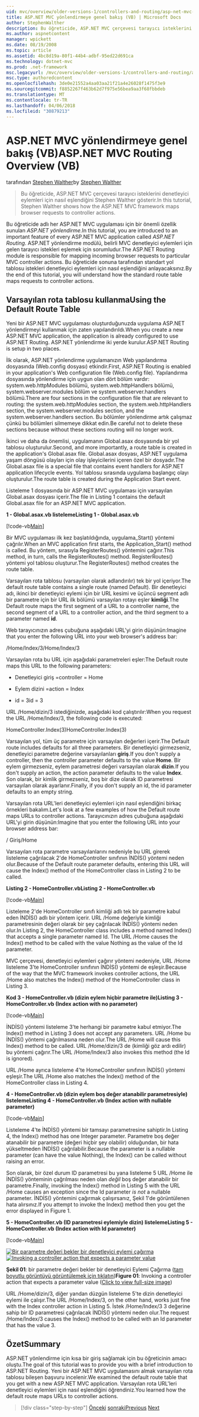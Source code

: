 ```yaml
---
uid: mvc/overview/older-versions-1/controllers-and-routing/asp-net-mvc-routing-overview-vb
title: ASP.NET MVC yönlendirmeye genel bakış (VB) | Microsoft Docs
author: StephenWalther
description: Bu öğreticide, ASP.NET MVC çerçevesi tarayıcı isteklerini denetleyici eylemleri için nasıl eşlendiğini Stephen Walther gösterir.
ms.author: aspnetcontent
manager: wpickett
ms.date: 08/19/2008
ms.topic: article
ms.assetid: 4bc8d19a-80f1-44b4-adbf-95ed22d691ca
ms.technology: dotnet-mvc
ms.prod: .net-framework
msc.legacyurl: /mvc/overview/older-versions-1/controllers-and-routing/asp-net-mvc-routing-overview-vb
msc.type: authoredcontent
ms.openlocfilehash: 3de0e21552a4aa03aa21f21a4e26028f1475f3e9
ms.sourcegitcommit: f8852267f463b62d7f975e56bea9aa3f68fbbdeb
ms.translationtype: MT
ms.contentlocale: tr-TR
ms.lasthandoff: 04/06/2018
ms.locfileid: "30879213"
---
```

<a name="aspnet-mvc-routing-overview-vb"></a><span data-ttu-id="e0077-103">ASP.NET MVC yönlendirmeye genel bakış (VB)</span><span class="sxs-lookup"><span data-stu-id="e0077-103">ASP.NET MVC Routing Overview (VB)</span></span>
====================
<span data-ttu-id="e0077-104">tarafından [Stephen Walther](https://github.com/StephenWalther)</span><span class="sxs-lookup"><span data-stu-id="e0077-104">by [Stephen Walther](https://github.com/StephenWalther)</span></span>

> <span data-ttu-id="e0077-105">Bu öğreticide, ASP.NET MVC çerçevesi tarayıcı isteklerini denetleyici eylemleri için nasıl eşlendiğini Stephen Walther gösterir.</span><span class="sxs-lookup"><span data-stu-id="e0077-105">In this tutorial, Stephen Walther shows how the ASP.NET MVC framework maps browser requests to controller actions.</span></span>


<span data-ttu-id="e0077-106">Bu öğreticide adlı her ASP.NET MVC uygulaması için bir önemli özellik sunulan *ASP.NET yönlendirme*.</span><span class="sxs-lookup"><span data-stu-id="e0077-106">In this tutorial, you are introduced to an important feature of every ASP.NET MVC application called *ASP.NET Routing*.</span></span> <span data-ttu-id="e0077-107">ASP.NET yönlendirme modülü, belirli MVC denetleyici eylemleri için gelen tarayıcı istekleri eşlemek için sorumludur.</span><span class="sxs-lookup"><span data-stu-id="e0077-107">The ASP.NET Routing module is responsible for mapping incoming browser requests to particular MVC controller actions.</span></span> <span data-ttu-id="e0077-108">Bu öğreticide sonuna tarafından standart yol tablosu istekleri denetleyici eylemleri için nasıl eşlendiğini anlayacaksınız.</span><span class="sxs-lookup"><span data-stu-id="e0077-108">By the end of this tutorial, you will understand how the standard route table maps requests to controller actions.</span></span>

## <a name="using-the-default-route-table"></a><span data-ttu-id="e0077-109">Varsayılan rota tablosu kullanma</span><span class="sxs-lookup"><span data-stu-id="e0077-109">Using the Default Route Table</span></span>

<span data-ttu-id="e0077-110">Yeni bir ASP.NET MVC uygulaması oluşturduğunuzda uygulama ASP.NET yönlendirmeyi kullanmak için zaten yapılandırıldı.</span><span class="sxs-lookup"><span data-stu-id="e0077-110">When you create a new ASP.NET MVC application, the application is already configured to use ASP.NET Routing.</span></span> <span data-ttu-id="e0077-111">ASP.NET yönlendirme iki yerde kurulur.</span><span class="sxs-lookup"><span data-stu-id="e0077-111">ASP.NET Routing is setup in two places.</span></span>

<span data-ttu-id="e0077-112">İlk olarak, ASP.NET yönlendirme uygulamanızın Web yapılandırma dosyasında (Web.config dosyası) etkindir.</span><span class="sxs-lookup"><span data-stu-id="e0077-112">First, ASP.NET Routing is enabled in your application's Web configuration file (Web.config file).</span></span> <span data-ttu-id="e0077-113">Yapılandırma dosyasında yönlendirme için uygun olan dört bölüm vardır: system.web.httpModules bölümü, system.web.httpHandlers bölümü, system.webserver.modules bölüm ve system.webserver.handlers bölümü.</span><span class="sxs-lookup"><span data-stu-id="e0077-113">There are four sections in the configuration file that are relevant to routing: the system.web.httpModules section, the system.web.httpHandlers section, the system.webserver.modules section, and the system.webserver.handlers section.</span></span> <span data-ttu-id="e0077-114">Bu bölümler yönlendirme artık çalışmaz çünkü bu bölümleri silmemeye dikkat edin.</span><span class="sxs-lookup"><span data-stu-id="e0077-114">Be careful not to delete these sections because without these sections routing will no longer work.</span></span>

<span data-ttu-id="e0077-115">İkinci ve daha da önemlisi, uygulamanın Global.asax dosyasında bir yol tablosu oluşturulur.</span><span class="sxs-lookup"><span data-stu-id="e0077-115">Second, and more importantly, a route table is created in the application's Global.asax file.</span></span> <span data-ttu-id="e0077-116">Global.asax dosyası, ASP.NET uygulama yaşam döngüsü olayları için olay işleyicilerini içeren özel bir dosyadır.</span><span class="sxs-lookup"><span data-stu-id="e0077-116">The Global.asax file is a special file that contains event handlers for ASP.NET application lifecycle events.</span></span> <span data-ttu-id="e0077-117">Yol tablosu sırasında uygulama başlangıç olayı oluşturulur.</span><span class="sxs-lookup"><span data-stu-id="e0077-117">The route table is created during the Application Start event.</span></span>

<span data-ttu-id="e0077-118">Listeleme 1 dosyasında bir ASP.NET MVC uygulaması için varsayılan Global.asax dosyası içerir.</span><span class="sxs-lookup"><span data-stu-id="e0077-118">The file in Listing 1 contains the default Global.asax file for an ASP.NET MVC application.</span></span>

<span data-ttu-id="e0077-119">**1 - Global.asax.vb listeleme**</span><span class="sxs-lookup"><span data-stu-id="e0077-119">**Listing 1 - Global.asax.vb**</span></span>

[!code-vb[Main](asp-net-mvc-routing-overview-vb/samples/sample1.vb)]

<span data-ttu-id="e0077-120">Bir MVC uygulaması ilk kez başlatıldığında, uygulama\_Start() yöntemi çağrılır.</span><span class="sxs-lookup"><span data-stu-id="e0077-120">When an MVC application first starts, the Application\_Start() method is called.</span></span> <span data-ttu-id="e0077-121">Bu yöntem, sırasıyla RegisterRoutes() yöntemini çağırır.</span><span class="sxs-lookup"><span data-stu-id="e0077-121">This method, in turn, calls the RegisterRoutes() method.</span></span> <span data-ttu-id="e0077-122">RegisterRoutes() yöntemi yol tablosu oluşturur.</span><span class="sxs-lookup"><span data-stu-id="e0077-122">The RegisterRoutes() method creates the route table.</span></span>

<span data-ttu-id="e0077-123">Varsayılan rota tablosu (varsayılan olarak adlandırılır) tek bir yol içeriyor.</span><span class="sxs-lookup"><span data-stu-id="e0077-123">The default route table contains a single route (named Default).</span></span> <span data-ttu-id="e0077-124">Bir denetleyici adı, ikinci bir denetleyici eylemi için bir URL kesimi ve üçüncü segment adlı bir parametre için bir URL ilk bölümü varsayılan rotayı eşler **kimliği**.</span><span class="sxs-lookup"><span data-stu-id="e0077-124">The Default route maps the first segment of a URL to a controller name, the second segment of a URL to a controller action, and the third segment to a parameter named **id**.</span></span>

<span data-ttu-id="e0077-125">Web tarayıcınızın adres çubuğuna aşağıdaki URL'yi girin düşünün:</span><span class="sxs-lookup"><span data-stu-id="e0077-125">Imagine that you enter the following URL into your web browser's address bar:</span></span>

<span data-ttu-id="e0077-126">/Home/Index/3</span><span class="sxs-lookup"><span data-stu-id="e0077-126">/Home/Index/3</span></span>

<span data-ttu-id="e0077-127">Varsayılan rota bu URL için aşağıdaki parametreleri eşler:</span><span class="sxs-lookup"><span data-stu-id="e0077-127">The Default route maps this URL to the following parameters:</span></span>

- <span data-ttu-id="e0077-128">Denetleyici giriş =</span><span class="sxs-lookup"><span data-stu-id="e0077-128">controller = Home</span></span>

- <span data-ttu-id="e0077-129">Eylem dizini =</span><span class="sxs-lookup"><span data-stu-id="e0077-129">action = Index</span></span>

- <span data-ttu-id="e0077-130">id = 3</span><span class="sxs-lookup"><span data-stu-id="e0077-130">id = 3</span></span>

<span data-ttu-id="e0077-131">URL /Home/dizin/3 istediğinizde, aşağıdaki kod çalıştırılır:</span><span class="sxs-lookup"><span data-stu-id="e0077-131">When you request the URL /Home/Index/3, the following code is executed:</span></span>

<span data-ttu-id="e0077-132">HomeController.Index(3)</span><span class="sxs-lookup"><span data-stu-id="e0077-132">HomeController.Index(3)</span></span>

<span data-ttu-id="e0077-133">Varsayılan yol, tüm üç parametre için varsayılan değerleri içerir.</span><span class="sxs-lookup"><span data-stu-id="e0077-133">The Default route includes defaults for all three parameters.</span></span> <span data-ttu-id="e0077-134">Bir denetleyici girmezseniz, denetleyici parametre değerine varsayılanları **giriş**.</span><span class="sxs-lookup"><span data-stu-id="e0077-134">If you don't supply a controller, then the controller parameter defaults to the value **Home**.</span></span> <span data-ttu-id="e0077-135">Bir eylem girmezseniz, eylem parametresi değeri varsayılan olarak **dizin**.</span><span class="sxs-lookup"><span data-stu-id="e0077-135">If you don't supply an action, the action parameter defaults to the value **Index**.</span></span> <span data-ttu-id="e0077-136">Son olarak, bir kimlik girmezseniz, boş bir dize olarak ID parametresi varsayılan olarak ayarlanır.</span><span class="sxs-lookup"><span data-stu-id="e0077-136">Finally, if you don't supply an id, the id parameter defaults to an empty string.</span></span>

<span data-ttu-id="e0077-137">Varsayılan rota URL'leri denetleyici eylemleri için nasıl eşlendiğini birkaç örnekleri bakalım.</span><span class="sxs-lookup"><span data-stu-id="e0077-137">Let's look at a few examples of how the Default route maps URLs to controller actions.</span></span> <span data-ttu-id="e0077-138">Tarayıcınızın adres çubuğuna aşağıdaki URL'yi girin düşünün:</span><span class="sxs-lookup"><span data-stu-id="e0077-138">Imagine that you enter the following URL into your browser address bar:</span></span>

<span data-ttu-id="e0077-139">/ Giriş</span><span class="sxs-lookup"><span data-stu-id="e0077-139">/Home</span></span>

<span data-ttu-id="e0077-140">Varsayılan rota parametre varsayılanlarını nedeniyle bu URL girerek listeleme çağrılacak 2'de HomeController sınıfının İNDİS() yöntemi neden olur.</span><span class="sxs-lookup"><span data-stu-id="e0077-140">Because of the Default route parameter defaults, entering this URL will cause the Index() method of the HomeController class in Listing 2 to be called.</span></span>

<span data-ttu-id="e0077-141">**Listing 2 - HomeController.vb**</span><span class="sxs-lookup"><span data-stu-id="e0077-141">**Listing 2 - HomeController.vb**</span></span>

[!code-vb[Main](asp-net-mvc-routing-overview-vb/samples/sample2.vb)]

<span data-ttu-id="e0077-142">Listeleme 2'de HomeController sınıfı kimliği adlı tek bir parametre kabul eden İNDİS() adlı bir yöntem içerir. URL /Home değeriyle kimliği parametresinin değeri olarak bir şey çağrılacak İNDİS() yöntemi neden olur.</span><span class="sxs-lookup"><span data-stu-id="e0077-142">In Listing 2, the HomeController class includes a method named Index() that accepts a single parameter named Id. The URL /Home causes the Index() method to be called with the value Nothing as the value of the Id parameter.</span></span>

<span data-ttu-id="e0077-143">MVC çerçevesi, denetleyici eylemleri çağırır yöntemi nedeniyle, URL /Home listeleme 3'te HomeController sınıfının İNDİS() yöntemi de eşleşir.</span><span class="sxs-lookup"><span data-stu-id="e0077-143">Because of the way that the MVC framework invokes controller actions, the URL /Home also matches the Index() method of the HomeController class in Listing 3.</span></span>

<span data-ttu-id="e0077-144">**Kod 3 - HomeController.vb (dizin eylem hiçbir parametre ile)**</span><span class="sxs-lookup"><span data-stu-id="e0077-144">**Listing 3 - HomeController.vb (Index action with no parameter)**</span></span>

[!code-vb[Main](asp-net-mvc-routing-overview-vb/samples/sample3.vb)]

<span data-ttu-id="e0077-145">İNDİS() yöntemi listeleme 3'te herhangi bir parametre kabul etmiyor.</span><span class="sxs-lookup"><span data-stu-id="e0077-145">The Index() method in Listing 3 does not accept any parameters.</span></span> <span data-ttu-id="e0077-146">URL /Home bu İNDİS() yöntemi çağrılmasına neden olur.</span><span class="sxs-lookup"><span data-stu-id="e0077-146">The URL /Home will cause this Index() method to be called.</span></span> <span data-ttu-id="e0077-147">URL /Home/dizin/3 de (kimliği göz ardı edilir) bu yöntemi çağırır.</span><span class="sxs-lookup"><span data-stu-id="e0077-147">The URL /Home/Index/3 also invokes this method (the Id is ignored).</span></span>

<span data-ttu-id="e0077-148">URL /Home ayrıca listeleme 4'te HomeController sınıfının İNDİS() yöntemi eşleşir.</span><span class="sxs-lookup"><span data-stu-id="e0077-148">The URL /Home also matches the Index() method of the HomeController class in Listing 4.</span></span>

<span data-ttu-id="e0077-149">**4 - HomeController.vb (dizin eylem boş değer atanabilir parametresiyle) listeleme**</span><span class="sxs-lookup"><span data-stu-id="e0077-149">**Listing 4 - HomeController.vb (Index action with nullable parameter)**</span></span>

[!code-vb[Main](asp-net-mvc-routing-overview-vb/samples/sample4.vb)]

<span data-ttu-id="e0077-150">Listeleme 4'te İNDİS() yöntemi bir tamsayı parametresine sahiptir.</span><span class="sxs-lookup"><span data-stu-id="e0077-150">In Listing 4, the Index() method has one Integer parameter.</span></span> <span data-ttu-id="e0077-151">Parametre boş değer atanabilir bir parametre (değeri hiçbir şey olabilir) olduğundan, bir hata yükseltmeden İNDİS() çağrılabilir.</span><span class="sxs-lookup"><span data-stu-id="e0077-151">Because the parameter is a nullable parameter (can have the value Nothing), the Index() can be called without raising an error.</span></span>

<span data-ttu-id="e0077-152">Son olarak, bir özel durum ID parametresi bu yana listeleme 5 URL /Home ile İNDİS() yönteminin çağrılması neden olan *değil* boş değer atanabilir bir parametre.</span><span class="sxs-lookup"><span data-stu-id="e0077-152">Finally, invoking the Index() method in Listing 5 with the URL /Home causes an exception since the Id parameter *is not* a nullable parameter.</span></span> <span data-ttu-id="e0077-153">İNDİS() yöntemini çağırmak çalışırsanız, Şekil 1'de görüntülenen hata alırsınız.</span><span class="sxs-lookup"><span data-stu-id="e0077-153">If you attempt to invoke the Index() method then you get the error displayed in Figure 1.</span></span>

<span data-ttu-id="e0077-154">**5 - HomeController.vb (ID parametresi eylemiyle dizin) listeleme**</span><span class="sxs-lookup"><span data-stu-id="e0077-154">**Listing 5 - HomeController.vb (Index action with Id parameter)**</span></span>

[!code-vb[Main](asp-net-mvc-routing-overview-vb/samples/sample5.vb)]


<span data-ttu-id="e0077-155">[![Bir parametre değeri bekler bir denetleyici eylemi çağırma](asp-net-mvc-routing-overview-vb/_static/image1.jpg)](asp-net-mvc-routing-overview-vb/_static/image1.png)</span><span class="sxs-lookup"><span data-stu-id="e0077-155">[![Invoking a controller action that expects a parameter value](asp-net-mvc-routing-overview-vb/_static/image1.jpg)](asp-net-mvc-routing-overview-vb/_static/image1.png)</span></span>

<span data-ttu-id="e0077-156">**Şekil 01**: bir parametre değeri bekler bir denetleyici Eylemi Çağırma ([tam boyutlu görüntüyü görüntülemek için tıklatın](asp-net-mvc-routing-overview-vb/_static/image2.png))</span><span class="sxs-lookup"><span data-stu-id="e0077-156">**Figure 01**: Invoking a controller action that expects a parameter value ([Click to view full-size image](asp-net-mvc-routing-overview-vb/_static/image2.png))</span></span>


<span data-ttu-id="e0077-157">URL /Home/dizin/3, diğer yandan düzgün listeleme 5'te dizin denetleyici eylemi ile çalışır.</span><span class="sxs-lookup"><span data-stu-id="e0077-157">The URL /Home/Index/3, on the other hand, works just fine with the Index controller action in Listing 5.</span></span> <span data-ttu-id="e0077-158">İstek /Home/Index/3 3 değerine sahip bir ID parametresi çağrılacak İNDİS() yöntemi neden olur.</span><span class="sxs-lookup"><span data-stu-id="e0077-158">The request /Home/Index/3 causes the Index() method to be called with an Id parameter that has the value 3.</span></span>

## <a name="summary"></a><span data-ttu-id="e0077-159">Özet</span><span class="sxs-lookup"><span data-stu-id="e0077-159">Summary</span></span>

<span data-ttu-id="e0077-160">ASP.NET yönlendirme için kısa bir giriş sağlamak için bu öğreticinin amacı oluştu.</span><span class="sxs-lookup"><span data-stu-id="e0077-160">The goal of this tutorial was to provide you with a brief introduction to ASP.NET Routing.</span></span> <span data-ttu-id="e0077-161">Yeni bir ASP.NET MVC uygulamasını almak varsayılan rota tablosu bileşen başvuru incelenir.</span><span class="sxs-lookup"><span data-stu-id="e0077-161">We examined the default route table that you get with a new ASP.NET MVC application.</span></span> <span data-ttu-id="e0077-162">Varsayılan rota URL'leri denetleyici eylemleri için nasıl eşlendiğini öğrendiniz.</span><span class="sxs-lookup"><span data-stu-id="e0077-162">You learned how the default route maps URLs to controller actions.</span></span>

> [!div class="step-by-step"]
> <span data-ttu-id="e0077-163">[Önceki](creating-an-action-cs.md)
> [sonraki](understanding-action-filters-vb.md)</span><span class="sxs-lookup"><span data-stu-id="e0077-163">[Previous](creating-an-action-cs.md)
[Next](understanding-action-filters-vb.md)</span></span>
